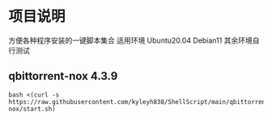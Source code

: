 # 项目说明
方便各种程序安装的一键脚本集合
适用环境 Ubuntu20.04 Debian11
其余环境自行测试

## qbittorrent-nox 4.3.9
```
bash <(curl -s https://raw.githubusercontent.com/kyleyh838/ShellScript/main/qbittorrent-nox/start.sh)
```
